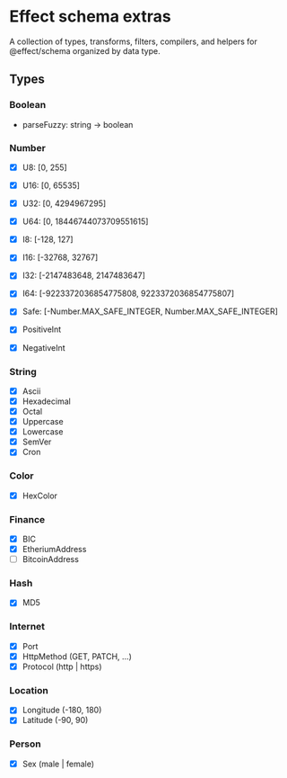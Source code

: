 # Effect schema extras

A collection of types, transforms, filters, compilers, and helpers for @effect/schema 
organized by data type.

## Types

### Boolean

- parseFuzzy: string -> boolean

### Number

- [x] U8: [0, 255]
- [x] U16: [0, 65535]
- [x] U32: [0, 4294967295]
- [x] U64: [0, 18446744073709551615]

- [x] I8: [-128, 127]
- [x] I16: [-32768, 32767]
- [x] I32: [-2147483648, 2147483647]
- [x] I64: [-9223372036854775808, 9223372036854775807]

- [x] Safe: [-Number.MAX_SAFE_INTEGER, Number.MAX_SAFE_INTEGER]
- [x] PositiveInt
- [x] NegativeInt

### String
- [x] Ascii
- [x] Hexadecimal
- [x] Octal
- [x] Uppercase
- [x] Lowercase
- [x] SemVer
- [x] Cron

### Color
- [x] HexColor

### Finance
- [x] BIC
- [x] EtheriumAddress
- [ ] BitcoinAddress

### Hash
- [x] MD5

### Internet 
- [x] Port
- [x] HttpMethod (GET, PATCH, ...)
- [x] Protocol (http | https)

### Location
- [x] Longitude (-180, 180)
- [x] Latitude (-90, 90)

### Person
- [x] Sex (male | female)
